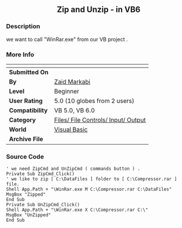 ﻿<div align="center">

## Zip and Unzip \- in VB6


</div>

### Description

we want to call "WinRar.exe" from our VB project .
 
### More Info
 


<span>             |<span>
---                |---
**Submitted On**   |
**By**             |[Zaid Markabi](https://github.com/Planet-Source-Code/PSCIndex/blob/master/ByAuthor/zaid-markabi.md)
**Level**          |Beginner
**User Rating**    |5.0 (10 globes from 2 users)
**Compatibility**  |VB 5\.0, VB 6\.0
**Category**       |[Files/ File Controls/ Input/ Output](https://github.com/Planet-Source-Code/PSCIndex/blob/master/ByCategory/files-file-controls-input-output__1-3.md)
**World**          |[Visual Basic](https://github.com/Planet-Source-Code/PSCIndex/blob/master/ByWorld/visual-basic.md)
**Archive File**   |[](https://github.com/Planet-Source-Code/zaid-markabi-zip-and-unzip-in-vb6__1-72150/archive/master.zip)





### Source Code

```
' we need ZipCmd and UnZipCmd ( commands button ) .
Private Sub ZipCmd_Click()
' we like to zip [ C:\DataFiles ] folder to [ C:\Compressor.rar ] file.
Shell App.Path + "\WinRar.exe M C:\Compressor.rar C:\DataFiles"
MsgBox "Zipped"
End Sub
Private Sub UnZipCmd_Click()
Shell App.Path + "\WinRar.exe X C:\Compressor.rar C:\"
MsgBox "UnZipped"
End Sub
```

